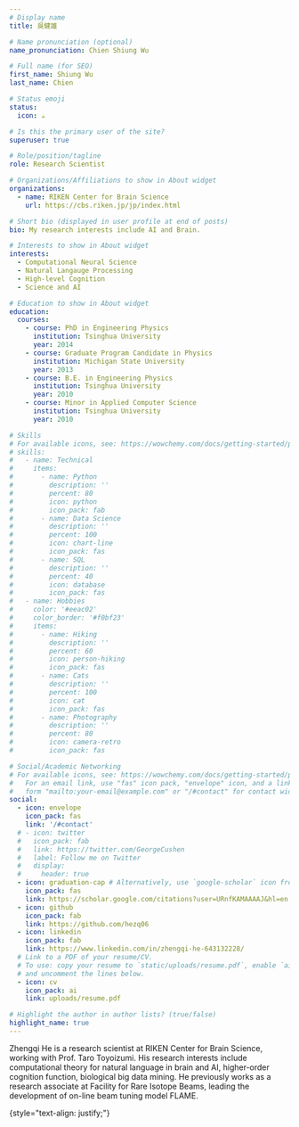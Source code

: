 ```yaml
---
# Display name
title: 吳健雄

# Name pronunciation (optional)
name_pronunciation: Chien Shiung Wu

# Full name (for SEO)
first_name: Shiung Wu
last_name: Chien

# Status emoji
status:
  icon: ☕️

# Is this the primary user of the site?
superuser: true

# Role/position/tagline
role: Research Scientist

# Organizations/Affiliations to show in About widget
organizations:
  - name: RIKEN Center for Brain Science
    url: https://cbs.riken.jp/jp/index.html

# Short bio (displayed in user profile at end of posts)
bio: My research interests include AI and Brain.

# Interests to show in About widget
interests:
  - Computational Neural Science
  - Natural Langauge Processing
  - High-level Cognition
  - Science and AI

# Education to show in About widget
education:
  courses:
    - course: PhD in Engineering Physics
      institution: Tsinghua University
      year: 2014
    - course: Graduate Program Candidate in Physics
      institution: Michigan State University
      year: 2013
    - course: B.E. in Engineering Physics
      institution: Tsinghua University
      year: 2010
    - course: Minor in Applied Computer Science
      institution: Tsinghua University
      year: 2010

# Skills
# For available icons, see: https://wowchemy.com/docs/getting-started/page-builder/#icons
# skills:
#   - name: Technical
#     items:
#       - name: Python
#         description: ''
#         percent: 80
#         icon: python
#         icon_pack: fab
#       - name: Data Science
#         description: ''
#         percent: 100
#         icon: chart-line
#         icon_pack: fas
#       - name: SQL
#         description: ''
#         percent: 40
#         icon: database
#         icon_pack: fas
#   - name: Hobbies
#     color: '#eeac02'
#     color_border: '#f0bf23'
#     items:
#       - name: Hiking
#         description: ''
#         percent: 60
#         icon: person-hiking
#         icon_pack: fas
#       - name: Cats
#         description: ''
#         percent: 100
#         icon: cat
#         icon_pack: fas
#       - name: Photography
#         description: ''
#         percent: 80
#         icon: camera-retro
#         icon_pack: fas

# Social/Academic Networking
# For available icons, see: https://wowchemy.com/docs/getting-started/page-builder/#icons
#   For an email link, use "fas" icon pack, "envelope" icon, and a link in the
#   form "mailto:your-email@example.com" or "/#contact" for contact widget.
social:
  - icon: envelope
    icon_pack: fas
    link: '/#contact'
  # - icon: twitter
  #   icon_pack: fab
  #   link: https://twitter.com/GeorgeCushen
  #   label: Follow me on Twitter
  #   display:
  #     header: true
  - icon: graduation-cap # Alternatively, use `google-scholar` icon from `ai` icon pack
    icon_pack: fas
    link: https://scholar.google.com/citations?user=URnfKAMAAAAJ&hl=en
  - icon: github
    icon_pack: fab
    link: https://github.com/hezq06
  - icon: linkedin
    icon_pack: fab
    link: https://www.linkedin.com/in/zhengqi-he-643132228/
  # Link to a PDF of your resume/CV.
  # To use: copy your resume to `static/uploads/resume.pdf`, enable `ai` icons in `params.yaml`,
  # and uncomment the lines below.
  - icon: cv
    icon_pack: ai
    link: uploads/resume.pdf

# Highlight the author in author lists? (true/false)
highlight_name: true
---
```


Zhengqi He is a research scientist at RIKEN Center for Brain Science, working with Prof. Taro Toyoizumi. His research interests include computational theory for natural language in brain and AI, higher-order cognition function, biological big data mining. He previously works as a research associate at Facility for Rare Isotope Beams, leading the development of on-line beam tuning model FLAME.

{style="text-align: justify;"}
